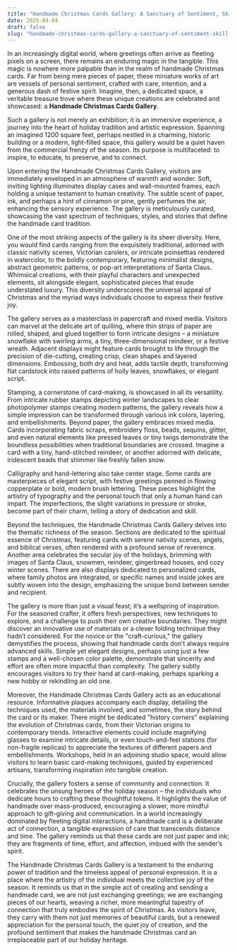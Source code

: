 ```yaml
---
title: "Handmade Christmas Cards Gallery: A Sanctuary of Sentiment, Skill, and Seasonal Splendor"
date: 2025-04-04
draft: false
slug: "handmade-christmas-cards-gallery-a-sanctuary-of-sentiment-skill-and-seasonal-splendor" 
---
```


In an increasingly digital world, where greetings often arrive as fleeting pixels on a screen, there remains an enduring magic in the tangible. This magic is nowhere more palpable than in the realm of handmade Christmas cards. Far from being mere pieces of paper, these miniature works of art are vessels of personal sentiment, crafted with care, intention, and a generous dash of festive spirit. Imagine, then, a dedicated space, a veritable treasure trove where these unique creations are celebrated and showcased: a **Handmade Christmas Cards Gallery**.

Such a gallery is not merely an exhibition; it is an immersive experience, a journey into the heart of holiday tradition and artistic expression. Spanning an imagined 1200 square feet, perhaps nestled in a charming, historic building or a modern, light-filled space, this gallery would be a quiet haven from the commercial frenzy of the season. Its purpose is multifaceted: to inspire, to educate, to preserve, and to connect.

Upon entering the Handmade Christmas Cards Gallery, visitors are immediately enveloped in an atmosphere of warmth and wonder. Soft, inviting lighting illuminates display cases and wall-mounted frames, each holding a unique testament to human creativity. The subtle scent of paper, ink, and perhaps a hint of cinnamon or pine, gently perfumes the air, enhancing the sensory experience. The gallery is meticulously curated, showcasing the vast spectrum of techniques, styles, and stories that define the handmade card tradition.

One of the most striking aspects of the gallery is its sheer diversity. Here, you would find cards ranging from the exquisitely traditional, adorned with classic nativity scenes, Victorian carolers, or intricate poinsettias rendered in watercolor, to the boldly contemporary, featuring minimalist designs, abstract geometric patterns, or pop-art interpretations of Santa Claus. Whimsical creations, with their playful characters and unexpected elements, sit alongside elegant, sophisticated pieces that exude understated luxury. This diversity underscores the universal appeal of Christmas and the myriad ways individuals choose to express their festive joy.

The gallery serves as a masterclass in papercraft and mixed media. Visitors can marvel at the delicate art of quilling, where thin strips of paper are rolled, shaped, and glued together to form intricate designs – a miniature snowflake with swirling arms, a tiny, three-dimensional reindeer, or a festive wreath. Adjacent displays might feature cards brought to life through the precision of die-cutting, creating crisp, clean shapes and layered dimensions. Embossing, both dry and heat, adds tactile depth, transforming flat cardstock into raised patterns of holly leaves, snowflakes, or elegant script.

Stamping, a cornerstone of card-making, is showcased in all its versatility. From intricate rubber stamps depicting winter landscapes to clear photopolymer stamps creating modern patterns, the gallery reveals how a simple impression can be transformed through various ink colors, layering, and embellishments. Beyond paper, the gallery embraces mixed media. Cards incorporating fabric scraps, embroidery floss, beads, sequins, glitter, and even natural elements like pressed leaves or tiny twigs demonstrate the boundless possibilities when traditional boundaries are crossed. Imagine a card with a tiny, hand-stitched reindeer, or another adorned with delicate, iridescent beads that shimmer like freshly fallen snow.

Calligraphy and hand-lettering also take center stage. Some cards are masterpieces of elegant script, with festive greetings penned in flowing copperplate or bold, modern brush lettering. These pieces highlight the artistry of typography and the personal touch that only a human hand can impart. The imperfections, the slight variations in pressure or stroke, become part of their charm, telling a story of dedication and skill.

Beyond the techniques, the Handmade Christmas Cards Gallery delves into the thematic richness of the season. Sections are dedicated to the spiritual essence of Christmas, featuring cards with serene nativity scenes, angels, and biblical verses, often rendered with a profound sense of reverence. Another area celebrates the secular joy of the holidays, brimming with images of Santa Claus, snowmen, reindeer, gingerbread houses, and cozy winter scenes. There are also displays dedicated to personalized cards, where family photos are integrated, or specific names and inside jokes are subtly woven into the design, emphasizing the unique bond between sender and recipient.

The gallery is more than just a visual feast; it’s a wellspring of inspiration. For the seasoned crafter, it offers fresh perspectives, new techniques to explore, and a challenge to push their own creative boundaries. They might discover an innovative use of materials or a clever folding technique they hadn’t considered. For the novice or the "craft-curious," the gallery demystifies the process, showing that handmade cards don’t always require advanced skills. Simple yet elegant designs, perhaps using just a few stamps and a well-chosen color palette, demonstrate that sincerity and effort are often more impactful than complexity. The gallery subtly encourages visitors to try their hand at card-making, perhaps sparking a new hobby or rekindling an old one.

Moreover, the Handmade Christmas Cards Gallery acts as an educational resource. Informative plaques accompany each display, detailing the techniques used, the materials involved, and sometimes, the story behind the card or its maker. There might be dedicated "history corners" explaining the evolution of Christmas cards, from their Victorian origins to contemporary trends. Interactive elements could include magnifying glasses to examine intricate details, or even touch-and-feel stations (for non-fragile replicas) to appreciate the textures of different papers and embellishments. Workshops, held in an adjoining studio space, would allow visitors to learn basic card-making techniques, guided by experienced artisans, transforming inspiration into tangible creation.

Crucially, the gallery fosters a sense of community and connection. It celebrates the unsung heroes of the holiday season – the individuals who dedicate hours to crafting these thoughtful tokens. It highlights the value of handmade over mass-produced, encouraging a slower, more mindful approach to gift-giving and communication. In a world increasingly dominated by fleeting digital interactions, a handmade card is a deliberate act of connection, a tangible expression of care that transcends distance and time. The gallery reminds us that these cards are not just paper and ink; they are fragments of time, effort, and affection, imbued with the sender’s spirit.

The Handmade Christmas Cards Gallery is a testament to the enduring power of tradition and the timeless appeal of personal expression. It is a place where the artistry of the individual meets the collective joy of the season. It reminds us that in the simple act of creating and sending a handmade card, we are not just exchanging greetings; we are exchanging pieces of our hearts, weaving a richer, more meaningful tapestry of connection that truly embodies the spirit of Christmas. As visitors leave, they carry with them not just memories of beautiful cards, but a renewed appreciation for the personal touch, the quiet joy of creation, and the profound sentiment that makes the handmade Christmas card an irreplaceable part of our holiday heritage.